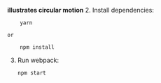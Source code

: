 **illustrates circular motion**
2.  Install dependencies:

        yarn

    or

        npm install

3.  Run webpack:

        npm start


